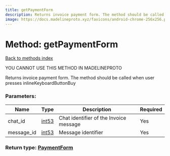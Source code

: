 ```yaml
---
title: getPaymentForm
description: Returns invoice payment form. The method should be called when user presses inlineKeyboardButtonBuy
image: https://docs.madelineproto.xyz/favicons/android-chrome-256x256.png
---
```

# Method: getPaymentForm  
[Back to methods index](index.md)


YOU CANNOT USE THIS METHOD IN MADELINEPROTO


Returns invoice payment form. The method should be called when user presses inlineKeyboardButtonBuy

### Parameters:

| Name     |    Type       | Description | Required |
|----------|---------------|-------------|----------|
|chat\_id|[int53](../types/int53.md) | Chat identifier of the Invoice message | Yes|
|message\_id|[int53](../types/int53.md) | Message identifier | Yes|


### Return type: [PaymentForm](../types/PaymentForm.md)

